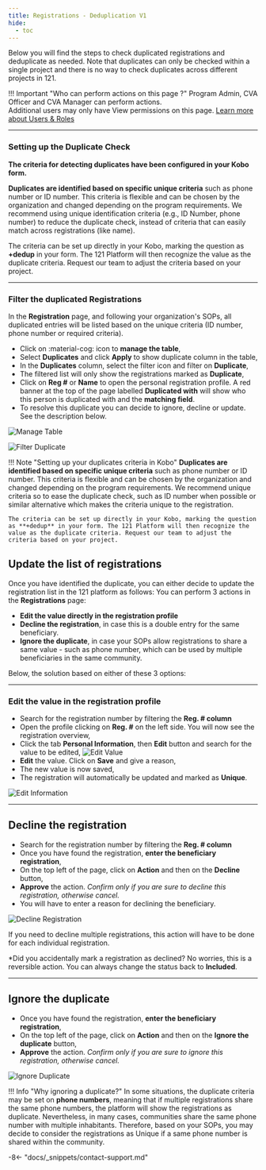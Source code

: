 ```yaml
---
title: Registrations - Deduplication V1
hide:
  - toc
---
```


Below you will find the steps to check duplicated registrations and deduplicate as needed. Note that duplicates can only be checked within a single project and there is no way to check duplicates across different projects in 121.

!!! Important "Who can perform actions on this page ?"
    Program Admin, CVA Officer and CVA Manager can perform actions.  
    Additional users may only have View permissions on this page. [Learn more about Users & Roles](../users/users-roles-page.md)

---

### Setting up the Duplicate Check

**The criteria for detecting duplicates have been configured in your Kobo form.**

**Duplicates are identified based on specific unique criteria** such as phone number or ID number. This criteria is flexible and can be chosen by the organization and changed depending on the program requirements. We recommend using unique identification criteria (e.g., ID Number, phone number) to reduce the duplicate check, instead of criteria that can easily match across registrations (like name).

The criteria can be set up directly in your Kobo, marking the question as **+dedup** in your form. The 121 Platform will then recognize the value as the duplicate criteria. Request our team to adjust the criteria based on your project.

---

### Filter the duplicated Registrations

In the **Registration** page, and following your organization's SOPs, all duplicated entries will be listed based on the unique criteria (ID number, phone number or required criteria).

- Click on :material-cog: icon to **manage the table**,
- Select **Duplicates** and click **Apply** to show duplicate column in the table,
- In the **Duplicates** column, select the filter icon and filter on **Duplicate**,
- The filtered list will only show the registrations marked as **Duplicate**,
- Click on **Reg #** or **Name** to open the personal registration profile. A red banner at the top of the page labelled **Duplicated with** will show who this person is duplicated with and the **matching field**.
- To resolve this duplicate you can decide to ignore, decline or update. See the description below.

![Manage Table](../assets/img/ShowDuplicateColumn.png)

![Filter Duplicate](../assets/img/FilterDuplicate.png)

!!! Note "Setting up your duplicates criteria in Kobo"
    **Duplicates are identified based on specific unique criteria** such as phone number or ID number. This criteria is flexible and can be chosen by the organization and changed depending on the program requirements. We recommend unique criteria so to ease the duplicate check, such as ID number when possible or similar alternative which makes the criteria unique to the registration.

    The criteria can be set up directly in your Kobo, marking the question as **+dedup** in your form. The 121 Platform will then recognize the value as the duplicate criteria. Request our team to adjust the criteria based on your project.


## Update the list of registrations

Once you have identified the duplicate, you can either decide to update the registration list in the 121 platform as follows:
You can perform 3 actions in the **Registrations** page:

- **Edit the value directly in the registration profile**
- **Decline the registration**, in case this is a double entry for the same beneficiary.
- **Ignore the duplicate**, in case your SOPs allow registrations to share a same value - such as phone number, which can be used by multiple beneficiaries in the same community.

Below, the solution based on either of these 3 options:

---

### Edit the value in the registration profile

- Search for the registration number by filtering the **Reg. # column**
- Open the profile clicking on **Reg. #** on the left side. You will now see the registration overview,
- Click the tab **Personal Information**, then **Edit** button and search for the value to be edited, ![Edit Value](../assets/img/EditInformationDuplicate.png)
- **Edit** the value. Click on **Save** and give a reason,
- The new value is now saved,
- The registration will automatically be updated and marked as **Unique**.

![Edit Information](../assets/img/EditInformationDuplicate.png)

---

## Decline the registration

- Search for the registration number by filtering the **Reg. # column**
- Once you have found the registration, **enter the beneficiary registration**,
- On the top left of the page, click on **Action** and then on the **Decline** button,
- **Approve** the action. *Confirm only if you are sure to decline this registration, otherwise cancel.*
- You will have to enter a reason for declining the beneficiary.

![Decline Registration](../assets/img/DeclineIgnoreDuplicate.png)

If you need to decline multiple registrations, this action will have to be done for each individual registration.

*Did you accidentally mark a registration as declined? No worries, this is a reversible action. You can always change the status back to **Included**.

---

## Ignore the duplicate

- Once you have found the registration, **enter the beneficiary registration**,
- On the top left of the page, click on **Action** and then on the **Ignore the duplicate** button,
- **Approve** the action. *Confirm only if you are sure to ignore this registration, otherwise cancel.*

![Ignore Duplicate](../assets/img/DeclineIgnoreDuplicate.png)

!!! Info "Why ignoring a duplicate?"
    In some situations, the duplicate criteria may be set on **phone numbers**, meaning that if multiple registrations share the same phone numbers, the platform will show the registrations as duplicate. Nevertheless, in many cases, communities share the same phone number with multiple inhabitants. Therefore, based on your SOPs, you may decide to consider the registrations as Unique if a same phone number is shared within the community.

-8<- "docs/_snippets/contact-support.md"
